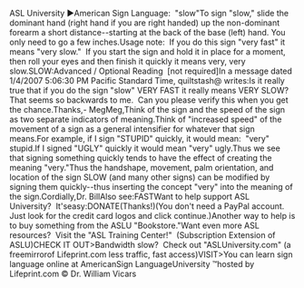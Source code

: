 ASL 
University ►American Sign Language:  "slow"To sign "slow," slide the dominant hand (right hand if you are right handed) up the non-dominant 
		forearm a short distance--starting at the back of the base (left) hand. 
		You only need to go a few inches.Usage note:  If you do this sign "very fast" it means "very slow."  
		If you start the sign and hold it in place for a moment, then roll your 
		eyes and then finish it quickly it means very, very slow.SLOW:Advanced / Optional Reading  [not required]In a message dated 1/4/2007 5:06:30 PM Pacific Standard Time, quiltstash@ writes:Is it really 
			true that if you do the sign "slow" VERY FAST it really means VERY SLOW?  That seems so backwards to me.  Can you please verify this when you get the 
			chance.Thanks,- MegMeg,Think of the sign and the speed of the sign as two separate indicators of meaning.Think of "increased speed" of the movement of a sign as a general intensifier for whatever that sign means.For example, if I sign "STUPID" quickly, it would mean:  "very" stupid.If I signed "UGLY" quickly it would mean "very" ugly.Thus we see that signing something quickly tends to have the effect of creating the meaning "very."Thus the handshape, movement, palm orientation, and location of the sign SLOW (and many other signs) can be modified by 
		signing them quickly--thus inserting the concept "very" into the meaning of the sign.Cordially,Dr. BillAlso see:FASTWant to help support 
ASL University?  It'seasy:DONATE(Thanks!)(You don't need a PayPal account. Just look for the credit card 
logos and click continue.)Another way to help is to buy something from the ASLU "Bookstore."Want even more ASL resources?  Visit the "ASL Training Center!"  (Subscription 
Extension of ASLU)CHECK IT OUT>Bandwidth slow?  Check out "ASLUniversity.com" (a 
freemirrorof 
Lifeprint.com less traffic, fast access)VISIT>You can learn sign language online at AmericanSign LanguageUniversity ™hosted by Lifeprint.com © Dr. William 
	Vicars